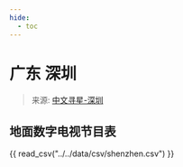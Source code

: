 ```yaml
---
hide:
  - toc
---
```


# 广东 深圳

> 来源: [中文寻星-深圳](http://dtmb.saoing.com/shenzhen.htm)

## 地面数字电视节目表

{{ read_csv("../../data/csv/shenzhen.csv") }}
